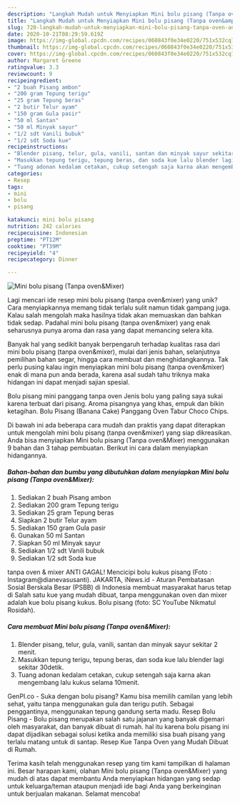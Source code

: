 ```yaml
---
description: "Langkah Mudah untuk Menyiapkan Mini bolu pisang (Tanpa oven&amp;amp;Mixer) yang Bikin Ngiler"
title: "Langkah Mudah untuk Menyiapkan Mini bolu pisang (Tanpa oven&amp;amp;Mixer) yang Bikin Ngiler"
slug: 720-langkah-mudah-untuk-menyiapkan-mini-bolu-pisang-tanpa-oven-and-amp-mixer-yang-bikin-ngiler
date: 2020-10-21T08:29:59.619Z
image: https://img-global.cpcdn.com/recipes/060843f0e34e0220/751x532cq70/mini-bolu-pisang-tanpa-ovenmixer-foto-resep-utama.jpg
thumbnail: https://img-global.cpcdn.com/recipes/060843f0e34e0220/751x532cq70/mini-bolu-pisang-tanpa-ovenmixer-foto-resep-utama.jpg
cover: https://img-global.cpcdn.com/recipes/060843f0e34e0220/751x532cq70/mini-bolu-pisang-tanpa-ovenmixer-foto-resep-utama.jpg
author: Margaret Greene
ratingvalue: 3.3
reviewcount: 9
recipeingredient:
- "2 buah Pisang ambon"
- "200 gram Tepung terigu"
- "25 gram Tepung beras"
- "2 butir Telur ayam"
- "150 gram Gula pasir"
- "50 ml Santan"
- "50 ml Minyak sayur"
- "1/2 sdt Vanili bubuk"
- "1/2 sdt Soda kue"
recipeinstructions:
- "Blender pisang, telur, gula, vanili, santan dan minyak sayur sekitar 2 menit."
- "Masukkan tepung terigu, tepung beras, dan soda kue lalu blender lagi sekitar 30detik."
- "Tuang adonan kedalam cetakan, cukup setengah saja karna akan mengembang lalu kukus selama 10menit."
categories:
- Resep
tags:
- mini
- bolu
- pisang

katakunci: mini bolu pisang 
nutrition: 242 calories
recipecuisine: Indonesian
preptime: "PT12M"
cooktime: "PT39M"
recipeyield: "4"
recipecategory: Dinner

---
```



![Mini bolu pisang (Tanpa oven&amp;Mixer)](https://img-global.cpcdn.com/recipes/060843f0e34e0220/751x532cq70/mini-bolu-pisang-tanpa-ovenmixer-foto-resep-utama.jpg)

Lagi mencari ide resep mini bolu pisang (tanpa oven&amp;mixer) yang unik? Cara menyiapkannya memang tidak terlalu sulit namun tidak gampang juga. Kalau salah mengolah maka hasilnya tidak akan memuaskan dan bahkan tidak sedap. Padahal mini bolu pisang (tanpa oven&amp;mixer) yang enak seharusnya punya aroma dan rasa yang dapat memancing selera kita.

Banyak hal yang sedikit banyak berpengaruh terhadap kualitas rasa dari mini bolu pisang (tanpa oven&amp;mixer), mulai dari jenis bahan, selanjutnya pemilihan bahan segar, hingga cara membuat dan menghidangkannya. Tak perlu pusing kalau ingin menyiapkan mini bolu pisang (tanpa oven&amp;mixer) enak di mana pun anda berada, karena asal sudah tahu triknya maka hidangan ini dapat menjadi sajian spesial.

Bolu pisang mini panggang tanpa oven Jenis bolu yang paling saya sukai karena terbuat dari pisang. Aroma pisangnya yang khas, empuk dan bikin ketagihan. Bolu Pisang (Banana Cake) Panggang Oven Tabur Choco Chips.


Di bawah ini ada beberapa cara mudah dan praktis yang dapat diterapkan untuk mengolah mini bolu pisang (tanpa oven&amp;mixer) yang siap dikreasikan. Anda bisa menyiapkan Mini bolu pisang (Tanpa oven&amp;Mixer) menggunakan 9 bahan dan 3 tahap pembuatan. Berikut ini cara dalam menyiapkan hidangannya.

<!--inarticleads1-->

##### Bahan-bahan dan bumbu yang dibutuhkan dalam menyiapkan Mini bolu pisang (Tanpa oven&amp;Mixer):

1. Sediakan 2 buah Pisang ambon
1. Sediakan 200 gram Tepung terigu
1. Sediakan 25 gram Tepung beras
1. Siapkan 2 butir Telur ayam
1. Sediakan 150 gram Gula pasir
1. Gunakan 50 ml Santan
1. Siapkan 50 ml Minyak sayur
1. Sediakan 1/2 sdt Vanili bubuk
1. Sediakan 1/2 sdt Soda kue


tanpa oven &amp; mixer ANTI GAGAL! Mencicipi bolu kukus pisang (Foto : Instagram@dianevasusanti). JAKARTA, iNews.id - Aturan Pembatasan Sosial Berskala Besar (PSBB) di Indonesia membuat masyarakat harus tetap di Salah satu kue yang mudah dibuat, tanpa menggunakan oven dan mixer adalah kue bolu pisang kukus. Bolu pisang (foto: SC YouTube Nikmatul Rosidah). 

<!--inarticleads2-->

##### Cara membuat Mini bolu pisang (Tanpa oven&amp;Mixer):

1. Blender pisang, telur, gula, vanili, santan dan minyak sayur sekitar 2 menit.
1. Masukkan tepung terigu, tepung beras, dan soda kue lalu blender lagi sekitar 30detik.
1. Tuang adonan kedalam cetakan, cukup setengah saja karna akan mengembang lalu kukus selama 10menit.


GenPI.co - Suka dengan bolu pisang? Kamu bisa memilih camilan yang lebih sehat, yaitu tanpa menggunakan gula dan terigu putih. Sebagai penggantinya, menggunakan tepung gandung serta madu. Resep Bolu Pisang - Bolu pisang merupakan salah satu jajanan yang banyak digemari oleh masyarakat, dan banyak dibuat di rumah. hal itu karena bolu pisang ini dapat dijadikan sebagai solusi ketika anda memiliki sisa buah pisang yang terlalu matang untuk di santap. Resep Kue Tanpa Oven yang Mudah Dibuat di Rumah. 

Terima kasih telah menggunakan resep yang tim kami tampilkan di halaman ini. Besar harapan kami, olahan Mini bolu pisang (Tanpa oven&amp;Mixer) yang mudah di atas dapat membantu Anda menyiapkan hidangan yang sedap untuk keluarga/teman ataupun menjadi ide bagi Anda yang berkeinginan untuk berjualan makanan. Selamat mencoba!
